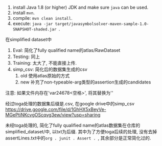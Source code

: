 1. install Java 1.8 (or higher) JDK and make sure `java` can be used.
2. install `mvn`.
3. compile: `mvn clean install`.
4. execute: `java -jar target/javasymbolsolver-maven-sample-1.0-SNAPSHOT-shaded.jar `.


在simplified dataset中
1.  Eval: 简化了fully qualified name的atlas/RawDataset
2.  Testing: 同上
3.  Training: 太大了, 不能直接上传. 
4.  simp_csv: 简化后的数据集生成的csv
    1.  old 使用atlas原始的方式
    2.  new 补充了non-typeable-arg类型的assertion生成的candidates

注意: 如果文件内存在'var24678<空格>', 将其替换为''

经过toga处理的数据集后缀是.csv, 在google drive中的simp_csv
https://drive.google.com/file/d/1GhHX5xBeyVe-MGePtiNKcvgOScqvg3ew/view?usp=sharing

未经toga处理的, 简化了fully qualified name的atlas数据集在仓库的simplified_dataset/中, 以txt为后缀.
其中为了方便toga后续的处理, 没有去掉assertLines.txt中的```org . junit . Assert . ```, 其余部分是正常简化过的. 

 